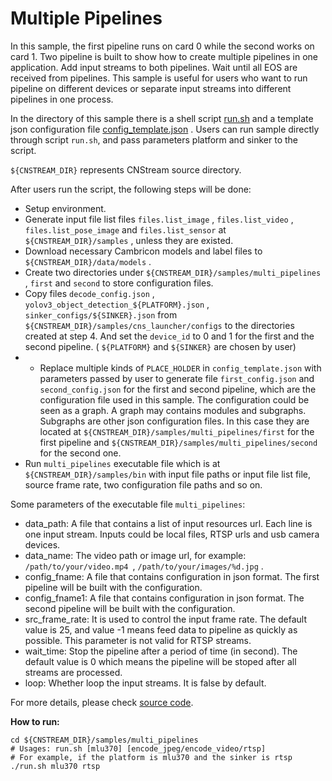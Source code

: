 # Multiple Pipelines #

In this sample, the first pipeline runs on card 0 while the second works on card 1. Two pipeline is built to show how to create multiple pipelines in one application. Add input streams to both pipelines. Wait until all EOS are received from pipelines. This sample is useful for users who want to run pipeline on different devices or separate input streams into different pipelines in one process.

In the directory of this sample there is a shell script [run.sh](./run.sh) and a template json configuration file [config_template.json](./config_template.json) . Users can run sample directly through script ``run.sh``,  and pass parameters platform and sinker to the script.

``${CNSTREAM_DIR}`` represents CNStream source directory.

After users run the script, the following steps will be done:

- Setup environment.
- Generate input file list files ``files.list_image`` , ``files.list_video`` , ``files.list_pose_image`` and ``files.list_sensor`` at ``${CNSTREAM_DIR}/samples`` , unless they are existed.
- Download necessary Cambricon models and label files to ``${CNSTREAM_DIR}/data/models`` .
- Create two directories under ``${CNSTREAM_DIR}/samples/multi_pipelines`` , ``first`` and ``second`` to store configuration files.
- Copy files ``decode_config.json`` , ``yolov3_object_detection_${PLATFORM}.json`` , ``sinker_configs/${SINKER}.json`` from ``${CNSTREAM_DIR}/samples/cns_launcher/configs``  to the directories created at step 4. And set the ``device_id`` to 0 and 1 for the first and the second pipeline. ( ``${PLATFORM}`` and ``${SINKER}`` are chosen by user)
- - Replace multiple kinds of ``PLACE_HOLDER`` in ``config_template.json`` with parameters passed by user to generate file ``first_config.json`` and ``second_config.json`` for the first and second pipeline, which are the configuration file used in this sample. The configuration could be seen as a graph. A graph may contains modules and subgraphs. Subgraphs are other json configuration files. In this case they are located at ``${CNSTREAM_DIR}/samples/multi_pipelines/first`` for the first pipeline and ``${CNSTREAM_DIR}/samples/multi_pipelines/second`` for the second one.
- Run ``multi_pipelines`` executable file which is at ``${CNSTREAM_DIR}/samples/bin`` with input file paths or input file list file, source frame rate, two configuration file paths and so on.



Some parameters of the executable file ``multi_pipelines``:

- data_path: A file that contains a list of input resources url. Each line is one input stream. Inputs could be local files, RTSP urls and usb camera devices.
- data_name: The video path or image url, for example: ``/path/to/your/video.mp4 ``,  ``/path/to/your/images/%d.jpg`` .
- config_fname: A file that contains configuration in json format. The first pipeline will be built with the configuration.
- config_fname1:  A file that contains configuration in json format. The second pipeline will be built with the configuration.
- src_frame_rate: It is used to control the input frame rate. The default value is 25, and value -1 means feed data to pipeline as quickly as possible. This parameter is not valid for RTSP streams.
- wait_time: Stop the pipeline after a period of time (in second). The default value is 0 which means the pipeline will be stoped after all streams are processed.
- loop: Whether loop the input streams. It is false by default.

For more details, please check [source code](multi_pipelines.cpp).



**How to run:**

```shell
cd ${CNSTREAM_DIR}/samples/multi_pipelines
# Usages: run.sh [mlu370] [encode_jpeg/encode_video/rtsp]
# For example, if the platform is mlu370 and the sinker is rtsp
./run.sh mlu370 rtsp
```
